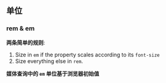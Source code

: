 ## 单位

### rem & em

**两条简单的规则**:

1. Size in `em` if the property scales according to its `font-size`
2. Size everything else in `rem`.

**媒体查询中的 `em` 单位基于浏览器初始值**

